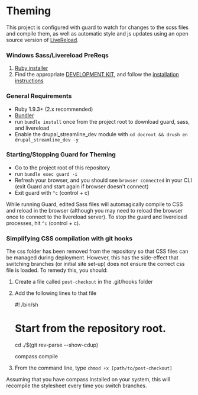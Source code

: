 # Theming

This project is configured with guard to watch for changes to the scss files and compile them, as well as automatic style and js updates using an open source version of [LiveReload](http://livereload.com/).

### Windows Sass/Livereload PreReqs

  1. [Ruby installer](http://rubyinstaller.org/)
  2. Find the appropriate [DEVELOPMENT KIT](http://rubyinstaller.org/downloads/), and follow the [installation instructions](https://github.com/oneclick/rubyinstaller/wiki/Development-Kit)

### General Requirements

  - Ruby 1.9.3+ (2.x recommended)
  - [Bundler](http://bundler.io/)
  - run `bundle install` once from the project root to download guard, sass, and livereload
  - Enable the drupal_streamline_dev module with `cd docroot && drush en drupal_streamline_dev -y`

### Starting/Stopping Guard for Theming

  - Go to the project root of this repository
  - run `bundle exec guard -i`
  - Refresh your browser, and you should see `browser connected` in your CLI (exit Guard and start again if browser doesn't connect)
  - Exit guard with `^c` (control + c)

While running Guard, edited Sass files will automagically compile to CSS and reload in the browser (although you may need to reload the browser once to connect to the livereload server). To stop the guard and livereload processes, hit `^c` (control + c).

### Simplifying CSS compilation with git hooks
The css folder has been removed from the repository so that CSS files can be managed during deployment. However, this has the side-effect that switching branches (or initial site set-up) does not ensure the correct css file is loaded. To remedy this, you should:

  1. Create a file called `post-checkout` in the .git/hooks folder
  2. Add the following lines to that file

        #! /bin/sh

        # Start from the repository root.
        cd ./$(git rev-parse --show-cdup)

        compass compile

  3. From the command line, type `chmod +x [path/to/post-checkout]`

Assuming that you have compass installed on your system, this will recompile the stylesheet every time you switch branches.
